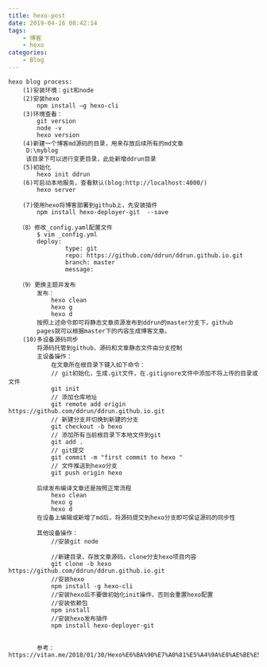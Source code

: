```yaml
---
title: hexo-post
date: 2019-04-16 08:42:14
tags:
    - 博客
    - hexo
categories:
    - Blog
---
```


    hexo blog process:
        (1)安装环境：git和node
        (2)安装hexo
            npm install –g hexo-cli
        (3)环境查看：
            git version
            node -v
            hexo version
        (4)新建一个博客md源码的目录，用来存放后续所有的md文章
         D:\myblog
         该目录下可以进行变更目录，此处新增ddrun目录
        (5)初始化
            hexo init ddrun         
        (6)可启动本地服务，查看默认(blog:http://localhost:4000/)
            hexo server  
            
        (7)使用hexo将博客部署到github上，先安装插件
            npm install hexo-deployer-git  --save
            
       （8）修改_config.yaml配置文件
            $ vim _config.yml
            deploy:
              		type: git
              		repo: https://github.com/ddrun/ddrun.github.io.git
              		branch: master
              		message:
              		
       （9）更换主题并发布
            发布：
                hexo clean
                hexo g
                hexo d
            按照上述命令即可将静态文章资源发布到ddrun的master分支下，github
            pages就可以根据master下的内容生成博客文章。
        (10)多设备源码同步
            将源码托管到github，源码和文章静态文件由分支控制
            主设备操作：
                在文章所在根目录下键入如下命令：
                // git初始化，生成.git文件，在.gitignore文件中添加不将上传的目录或文件
                git init
                // 添加仓库地址
                git remote add origin https://github.com/ddrun/ddrun.github.io.git
                // 新建分支并切换到新建的分支
                git checkout -b hexo
                // 添加所有当前根目录下本地文件到git
                git add .
                // git提交
                git commit -m "first commit to hexo "
                // 文件推送到hexo分支
                git push origin hexo
            
            后续发布编译文章还是按照正常流程
                hexo clean
                hexo g
                hexo d
            在设备上编辑或新增了md后，将源码提交到hexo分支即可保证源码的同步性
                
            其他设备操作：
                //安装git node
                
                //新建目录，存放文章源码，clone分支hexo项目内容
                git clone -b hexo  https://github.com/ddrun/ddrun.github.io.git
                //安装hexo
                npm install -g hexo-cli
                //安装hexo后不要做初始化init操作，否则会重置hexo配置
                //安装依赖包
                npm install
                //安装hexo发布插件
                npm install hexo-deployer-git
            
            
            参考：https://vitan.me/2018/01/30/Hexo%E6%BA%90%E7%A0%81%E5%A4%9A%E8%AE%BE%E5%A4%87%E5%90%8C%E6%AD%A5/